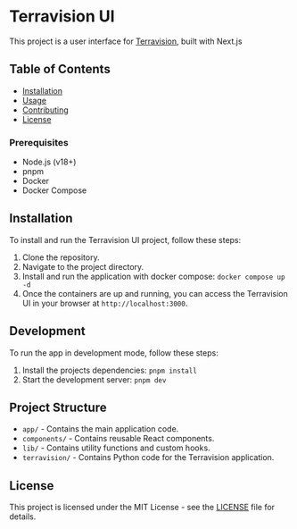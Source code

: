 # Terravision UI

This project is a user interface for [Terravision](https://github.com/patrickchugh/terravision), built with Next.js

## Table of Contents

- [Installation](#installation)
- [Usage](#usage)
- [Contributing](#contributing)
- [License](#license)

### Prerequisites

- Node.js (v18+)
- pnpm
- Docker
- Docker Compose

## Installation

To install and run the Terravision UI project, follow these steps:

1. Clone the repository.
2. Navigate to the project directory.
3. Install and run the application with docker compose: `docker compose up -d`
4. Once the containers are up and running, you can access the Terravision UI in your browser at `http://localhost:3000`.

## Development

To run the app in development mode, follow these steps:

1. Install the projects dependencies: `pnpm install`
2. Start the development server: `pnpm dev`

## Project Structure

- `app/` - Contains the main application code.
- `components/` - Contains reusable React components.
- `lib/` - Contains utility functions and custom hooks.
- `terravision/` - Contains Python code for the Terravision application.

## License

This project is licensed under the MIT License - see the [LICENSE](LICENSE) file for details.
